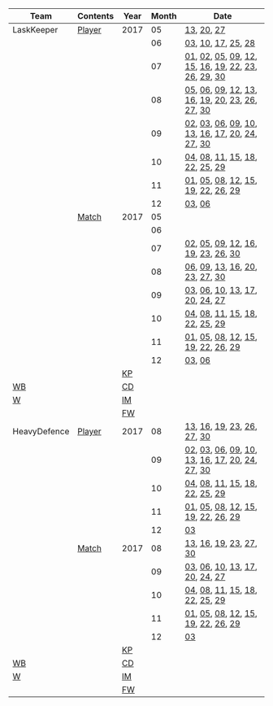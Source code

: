 | Team | Contents | Year | Month | Date |
|---|---|---|---|---|
| LaskKeeper| [Player](00_LastKeeper/parsing_player.ipynb) | 2017 | 05 | [13](00_LastKeeper/2017/05/13/player.txt), [20](00_LastKeeper/2017/05/20/player.txt), [27](00_LastKeeper/2017/05/27/player.txt) |
| | | | 06 | [03](00_LastKeeper/2017/06/03/player.txt), [10](00_LastKeeper/2017/06/10/player.txt), [17](00_LastKeeper/2017/06/17/player.txt), [25](00_LastKeeper/2017/06/25/player.txt), [28](00_LastKeeper/2017/06/28/player.txt) |
| | | | 07 | [01](00_LastKeeper/2017/07/01/player_skill_table.txt), [02](00_LastKeeper/2017/07/02/player_skill_table.txt), [05](00_LastKeeper/2017/07/05/player_skill_table.txt), [09](00_LastKeeper/2017/07/09/player_skill_table.txt), [12](00_LastKeeper/2017/07/12/player_skill_table.txt), [15](00_LastKeeper/2017/07/15/player_skill_table.txt), [16](00_LastKeeper/2017/07/16/player_skill_table.txt), [19](00_LastKeeper/2017/07/19/player_skill_table.txt), [22](00_LastKeeper/2017/07/22/player_skill_table.txt), [23](00_LastKeeper/2017/07/23/player_skill_table.txt), [26](00_LastKeeper/2017/07/26/player_skill_table.txt), [29](00_LastKeeper/2017/07/29/player_skill_table.txt), [30](00_LastKeeper/2017/07/30/player_skill_table.txt) |
| | | | 08 | [05](00_LastKeeper/2017/08/05/player_skill_table.txt), [06](00_LastKeeper/2017/08/06/player_skill_table.txt), [09](00_LastKeeper/2017/08/09/player_skill_table.txt), [12](00_LastKeeper/2017/08/12/player.txt), [13](00_LastKeeper/2017/08/13/player.txt), [16](00_LastKeeper/2017/08/16/player.txt), [19](00_LastKeeper/2017/08/19/player.txt), [20](00_LastKeeper/2017/08/20/player.txt), [23](00_LastKeeper/2017/08/23/player.txt), [26](00_LastKeeper/2017/08/26/player.txt), [27](00_LastKeeper/2017/08/27/player.txt), [30](00_LastKeeper/2017/08/30/player.txt) |
| | | | 09 | [02](00_LastKeeper/2017/09/02/player.txt), [03](00_LastKeeper/2017/09/03/player.txt), [06](00_LastKeeper/2017/09/06/player.txt), [09](00_LastKeeper/2017/09/09/player.txt), [10](00_LastKeeper/2017/09/10/player.txt), [13](00_LastKeeper/2017/09/13/player.txt), [16](00_LastKeeper/2017/09/16/player.txt), [17](00_LastKeeper/2017/09/17/player.txt), [20](00_LastKeeper/2017/09/20/player.txt), [24](00_LastKeeper/2017/09/24/player.txt), [27](00_LastKeeper/2017/09/27/player.txt), [30](00_LastKeeper/2017/09/30/player.txt) |
| | | | 10 | [04](00_LastKeeper/2017/10/04/player.txt), [08](00_LastKeeper/2017/10/08/player.txt), [11](00_LastKeeper/2017/10/11/player.txt), [15](00_LastKeeper/2017/10/15/player.txt), [18](00_LastKeeper/2017/10/18/player.txt), [22](00_LastKeeper/2017/10/22/player.txt), [25](00_LastKeeper/2017/10/25/player.txt), [29](00_LastKeeper/2017/10/29/player.txt) |
| | | | 11 | [01](00_LastKeeper/2017/11/01/player.txt), [05](00_LastKeeper/2017/11/05/player.txt), [08](00_LastKeeper/2017/11/08/player.txt), [12](00_LastKeeper/2017/11/12/player.txt), [15](00_LastKeeper/2017/11/15/player.txt), [19](00_LastKeeper/2017/11/19/player.txt), [22](00_LastKeeper/2017/11/22/player.txt), [26](00_LastKeeper/2017/11/26/player.txt), [29](00_LastKeeper/2017/11/29/player.txt) |
| | | | 12 | [03](00_LastKeeper/2017/12/03/player.txt), [06](00_LastKeeper/2017/12/06/player.txt) |
| | [Match](00_LastKeeper/parsing_match.ipynb) | 2017 | 05 | |
| | | | 06 | |
| | | | 07 | [02](00_LastKeeper/2017/07/02/match.txt), [05](00_LastKeeper/2017/07/05/match.txt), [09](00_LastKeeper/2017/07/09/match.txt), [12](00_LastKeeper/2017/07/12/match.txt), [16](00_LastKeeper/2017/07/16/match.txt), [19](00_LastKeeper/2017/07/19/match.txt), [23](00_LastKeeper/2017/07/23/match.txt), [26](00_LastKeeper/2017/07/26/match.txt), [30](00_LastKeeper/2017/07/30/match.txt) |
| | | | 08 | [06](00_LastKeeper/2017/08/06/match.txt), [09](00_LastKeeper/2017/08/09/match.txt), [13](00_LastKeeper/2017/08/13/match.txt), [16](00_LastKeeper/2017/08/16/match.txt), [20](00_LastKeeper/2017/08/20/match.txt), [23](00_LastKeeper/2017/08/23/match.txt), [27](00_LastKeeper/2017/08/27/match.txt), [30](00_LastKeeper/2017/08/30/match.txt) |
| | | | 09 | [03](00_LastKeeper/2017/09/03/match.txt), [06](00_LastKeeper/2017/09/06/match.txt), [10](00_LastKeeper/2017/09/10/match.txt), [13](00_LastKeeper/2017/09/13/match.txt), [17](00_LastKeeper/2017/09/17/match.txt), [20](00_LastKeeper/2017/09/20/match.txt), [24](00_LastKeeper/2017/09/24/match.txt), [27](00_LastKeeper/2017/09/27/match.txt) |
| | | | 10 | [04](00_LastKeeper/2017/10/04/match.txt), [08](00_LastKeeper/2017/10/08/match.txt), [11](00_LastKeeper/2017/10/11/match.txt), [15](00_LastKeeper/2017/10/15/match.txt), [18](00_LastKeeper/2017/10/18/match.txt), [22](00_LastKeeper/2017/10/22/match.txt), [25](00_LastKeeper/2017/10/25/match.txt), [29](00_LastKeeper/2017/10/29/match.txt) |
| | | | 11 | [01](00_LastKeeper/2017/11/01/match.txt), [05](00_LastKeeper/2017/11/05/match.txt), [08](00_LastKeeper/2017/11/08/match.txt), [12](00_LastKeeper/2017/11/12/match.txt), [15](00_LastKeeper/2017/11/15/match.txt), [19](00_LastKeeper/2017/11/19/match.txt), [22](00_LastKeeper/2017/11/22/match.txt), [26](00_LastKeeper/2017/11/26/match.txt), [29](00_LastKeeper/2017/11/29/match.txt) |
| | | | 12 | [03](00_LastKeeper/2017/12/03/match.txt), [06](00_LastKeeper/2017/12/06/match.txt) |
| | | [KP](00_LastKeeper/01_KP_table.md) | | |
| [WB](00_LastKeeper/02_WB_table.md) | | [CD](00_LastKeeper/03_CD_table.md) | | |
| [W](00_LastKeeper/04_W_table.md) | | [IM](00_LastKeeper/05_IM_table.md) | | |
| | | [FW](00_LastKeeper/06_FW_table.md) | | |
| HeavyDefence | [Player](01_Heavy2Defence/parsing_player.ipynb) | 2017 | 08 | [13](01_Heavy2Defence/2017/08/13/player.txt), [16](01_Heavy2Defence/2017/08/16/player.txt), [19](01_Heavy2Defence/2017/08/19/player.txt), [23](01_Heavy2Defence/2017/08/23/player.txt), [26](01_Heavy2Defence/2017/08/26/player.txt), [27](01_Heavy2Defence/2017/08/27/player.txt), [30](01_Heavy2Defence/2017/08/30/player.txt) |
| | | | 09 | [02](01_Heavy2Defence/2017/09/02/player.txt), [03](01_Heavy2Defence/2017/09/03/player.txt), [06](01_Heavy2Defence/2017/09/06/player.txt), [09](01_Heavy2Defence/2017/09/09/player.txt), [10](01_Heavy2Defence/2017/09/10/player.txt), [13](01_Heavy2Defence/2017/09/13/player.txt), [16](01_Heavy2Defence/2017/09/16/player.txt), [17](01_Heavy2Defence/2017/09/17/player.txt), [20](01_Heavy2Defence/2017/09/20/player.txt), [24](01_Heavy2Defence/2017/09/24/player.txt), [27](01_Heavy2Defence/2017/09/27/player.txt), [30](01_Heavy2Defence/2017/09/30/player.txt) |
| | | | 10 | [04](01_Heavy2Defence/2017/10/04/player.txt), [08](01_Heavy2Defence/2017/10/08/player.txt), [11](01_Heavy2Defence/2017/10/11/player.txt), [15](01_Heavy2Defence/2017/10/15/player.txt), [18](01_Heavy2Defence/2017/10/18/player.txt), [22](01_Heavy2Defence/2017/10/22/player.txt), [25](01_Heavy2Defence/2017/10/25/player.txt), [29](01_Heavy2Defence/2017/10/29/player.txt) |
| | | | 11 | [01](01_Heavy2Defence/2017/11/01/player.txt), [05](01_Heavy2Defence/2017/11/05/player.txt), [08](01_Heavy2Defence/2017/11/08/player.txt), [12](01_Heavy2Defence/2017/11/12/player.txt), [15](01_Heavy2Defence/2017/11/15/player.txt), [19](01_Heavy2Defence/2017/11/19/player.txt), [22](01_Heavy2Defence/2017/11/22/player.txt), [26](01_Heavy2Defence/2017/11/26/player.txt), [29](01_Heavy2Defence/2017/11/29/player.txt) |
| | | | 12 | [03](01_Heavy2Defence/2017/12/03/player.txt) |
| | [Match](01_Heavy2Defence/parsing_match.ipynb) | 2017 | 08 | [13](01_Heavy2Defence/2017/08/13/match.txt), [16](01_Heavy2Defence/2017/08/16/match.txt), [19](01_Heavy2Defence/2017/08/19/match.txt), [23](01_Heavy2Defence/2017/08/23/match.txt), [27](01_Heavy2Defence/2017/08/27/match.txt), [30](01_Heavy2Defence/2017/08/30/match.txt) |
| | | | 09 | [03](01_Heavy2Defence/2017/09/03/match.txt), [06](01_Heavy2Defence/2017/09/06/match.txt), [10](01_Heavy2Defence/2017/09/10/match.txt), [13](01_Heavy2Defence/2017/09/13/match.txt), [17](01_Heavy2Defence/2017/09/17/match.txt), [20](01_Heavy2Defence/2017/09/20/match.txt), [24](01_Heavy2Defence/2017/09/24/match.txt), [27](01_Heavy2Defence/2017/09/27/match.txt) |
| | | | 10 | [04](01_Heavy2Defence/2017/10/04/match.txt), [08](01_Heavy2Defence/2017/10/08/match.txt), [11](01_Heavy2Defence/2017/10/11/match.txt), [15](01_Heavy2Defence/2017/10/15/match.txt), [18](01_Heavy2Defence/2017/10/18/match.txt), [22](01_Heavy2Defence/2017/10/22/match.txt), [25](01_Heavy2Defence/2017/10/25/match.txt), [29](01_Heavy2Defence/2017/10/29/match.txt) |
| | | | 11 | [01](01_Heavy2Defence/2017/11/01/match.txt), [05](01_Heavy2Defence/2017/11/05/match.txt), [08](01_Heavy2Defence/2017/11/08/match.txt), [12](01_Heavy2Defence/2017/11/12/match.txt), [15](01_Heavy2Defence/2017/11/15/match.txt), [19](01_Heavy2Defence/2017/11/19/match.txt), [22](01_Heavy2Defence/2017/11/22/match.txt), [26](01_Heavy2Defence/2017/11/26/match.txt), [29](01_Heavy2Defence/2017/11/29/match.txt) |
| | | | 12 | [03](01_Heavy2Defence/2017/12/03/match.txt) |
| | | [KP](01_Heavy2Defence/01_KP_table.md) | | |
| [WB](01_Heavy2Defence/02_WB_table.md) | | [CD](01_Heavy2Defence/03_CD_table.md) | | |
| [W](01_Heavy2Defence/04_W_table.md) | | [IM](01_Heavy2Defence/05_IM_table.md) | | |
| | | [FW](01_Heavy2Defence/06_FW_table.md) | | |
